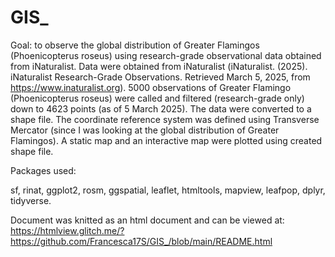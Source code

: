 # GIS_

Goal: to observe the global distribution of Greater Flamingos (Phoenicopterus roseus) using research-grade observational data obtained from iNaturalist.
Data were obtained from iNaturalist (iNaturalist. (2025). iNaturalist Research-Grade Observations. Retrieved March 5, 2025, from https://www.inaturalist.org).
5000 observations of Greater Flamingo (Phoenicopterus roseus) were called and filtered (research-grade only) down to 4623 points (as of 5 March 2025).
The data were converted to a shape file.
The coordinate reference system was defined using Transverse Mercator (since I was looking at the global distribution of Greater Flamingos).
A static map and an interactive map were plotted using created shape file.

Packages used:

sf,
rinat,
ggplot2,
rosm,
ggspatial,
leaflet,
htmltools,
mapview,
leafpop,
dplyr,
tidyverse.

Document was knitted as an html document and can be viewed at:
https://htmlview.glitch.me/?https://github.com/Francesca17S/GIS_/blob/main/README.html
